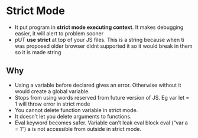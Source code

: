 # Strict Mode
* It put program in **strict mode executing context**. It makes debugging easier, it will alert to problem sooner
* pUT **use strict** at top of your JS files. This is a string because when ti was proposed older browser didnt supported it so it would break in them so it is made string
## Why
* Using a variable before declared gives an error. Otherwise without it would create a global variable. 
* Stops from using words reserved from future version of JS. Eg var let = 1 will throw error in strict mode
* You cannot delete function variable in strict mode. 
* It doesn’t let you delete arguments to functions. 
* Eval keyword becomes safer. Variable can’t leak eval block eval (“var a = 1”) a is not accessible from outside in strict mode. 
